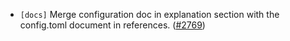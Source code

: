 - `[docs]` Merge configuration doc in explanation section with the config.toml document in references.
  ([\#2769](https://github.com/depinnetwork/por-consensus/pull/2769))
